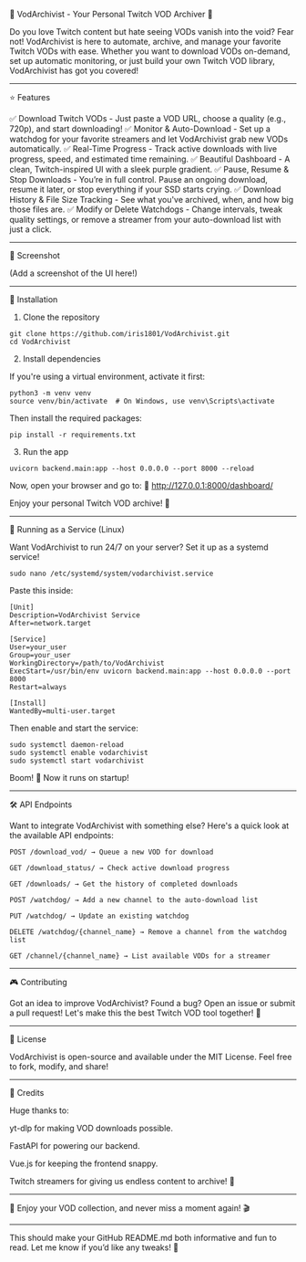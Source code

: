 
🎥 VodArchivist - Your Personal Twitch VOD Archiver 🚀

Do you love Twitch content but hate seeing VODs vanish into the void? Fear not! VodArchivist is here to automate, archive, and manage your favorite Twitch VODs with ease. Whether you want to download VODs on-demand, set up automatic monitoring, or just build your own Twitch VOD library, VodArchivist has got you covered!


---

⭐ Features

✅ Download Twitch VODs - Just paste a VOD URL, choose a quality (e.g., 720p), and start downloading!
✅ Monitor & Auto-Download - Set up a watchdog for your favorite streamers and let VodArchivist grab new VODs automatically.
✅ Real-Time Progress - Track active downloads with live progress, speed, and estimated time remaining.
✅ Beautiful Dashboard - A clean, Twitch-inspired UI with a sleek purple gradient.
✅ Pause, Resume & Stop Downloads - You’re in full control. Pause an ongoing download, resume it later, or stop everything if your SSD starts crying.
✅ Download History & File Size Tracking - See what you've archived, when, and how big those files are.
✅ Modify or Delete Watchdogs - Change intervals, tweak quality settings, or remove a streamer from your auto-download list with just a click.


---

📸 Screenshot

 (Add a screenshot of the UI here!)


---

🚀 Installation

1. Clone the repository

```
git clone https://github.com/iris1801/VodArchivist.git
cd VodArchivist
```

2. Install dependencies

If you're using a virtual environment, activate it first:

```
python3 -m venv venv
source venv/bin/activate  # On Windows, use venv\Scripts\activate
```

Then install the required packages:

```
pip install -r requirements.txt
```

3. Run the app

```
uvicorn backend.main:app --host 0.0.0.0 --port 8000 --reload
```

Now, open your browser and go to:
📍 http://127.0.0.1:8000/dashboard/

Enjoy your personal Twitch VOD archive! 🎉


---

🔧 Running as a Service (Linux)

Want VodArchivist to run 24/7 on your server? Set it up as a systemd service!

```
sudo nano /etc/systemd/system/vodarchivist.service
```

Paste this inside:

```
[Unit]
Description=VodArchivist Service
After=network.target

[Service]
User=your_user
Group=your_user
WorkingDirectory=/path/to/VodArchivist
ExecStart=/usr/bin/env uvicorn backend.main:app --host 0.0.0.0 --port 8000
Restart=always

[Install]
WantedBy=multi-user.target
```

Then enable and start the service:

```
sudo systemctl daemon-reload
sudo systemctl enable vodarchivist
sudo systemctl start vodarchivist
```

Boom! 🎇 Now it runs on startup!


---

🛠 API Endpoints

Want to integrate VodArchivist with something else? Here's a quick look at the available API endpoints:

```
POST /download_vod/ → Queue a new VOD for download

GET /download_status/ → Check active download progress

GET /downloads/ → Get the history of completed downloads

POST /watchdog/ → Add a new channel to the auto-download list

PUT /watchdog/ → Update an existing watchdog

DELETE /watchdog/{channel_name} → Remove a channel from the watchdog list

GET /channel/{channel_name} → List available VODs for a streamer

```
---

🎮 Contributing

Got an idea to improve VodArchivist? Found a bug? Open an issue or submit a pull request! Let's make this the best Twitch VOD tool together! 🎉


---

📜 License

VodArchivist is open-source and available under the MIT License. Feel free to fork, modify, and share!


---

🤝 Credits

Huge thanks to:

yt-dlp for making VOD downloads possible.

FastAPI for powering our backend.

Vue.js for keeping the frontend snappy.

Twitch streamers for giving us endless content to archive! 🎥



---

🚀 Enjoy your VOD collection, and never miss a moment again! 🎬


---

This should make your GitHub README.md both informative and fun to read. Let me know if you’d like any tweaks! 🚀

